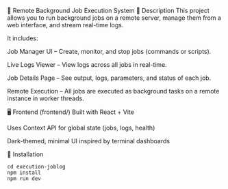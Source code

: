 🚀 Remote Background Job Execution System
🧠 Description
This project allows you to run background jobs on a remote server, manage them from a web interface, and stream real-time logs.

It includes:

Job Manager UI – Create, monitor, and stop jobs (commands or scripts).

Live Logs Viewer – View logs across all jobs in real-time.

Job Details Page – See output, logs, parameters, and status of each job.

Remote Execution – All jobs are executed as background tasks on a remote instance in worker threads.

🖥️ Frontend (frontend/)
Built with React + Vite

Uses Context API for global state (jobs, logs, health)

Dark-themed, minimal UI inspired by terminal dashboards

🔧 Installation

```
cd execution-joblog
npm install
npm run dev
```
